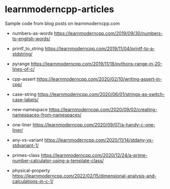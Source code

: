 # learnmoderncpp-articles

Sample code from blog posts on learnmoderncpp.com

* numbers-as-words https://learnmoderncpp.com/2019/09/30/numbers-to-english-words/

* printf_to_string https://learnmoderncpp.com/2019/11/04/printf-to-a-stdstring/

* pyrange https://learnmoderncpp.com/2019/11/18/pythons-range-in-20-lines-of-c/

* cpp-assert https://learnmoderncpp.com/2020/02/10/writing-assert-in-cpp/

* case-string https://learnmoderncpp.com/2020/06/01/strings-as-switch-case-labels/

* new-namespace https://learnmoderncpp.com/2020/09/02/creating-namespaces-from-namespaces/

* one-liner https://learnmoderncpp.com/2020/09/07/a-handy-c-one-liner/

* any-vs-variant https://learnmoderncpp.com/2020/11/14/stdany-vs-stdvariant-1/

* primes-class https://learnmoderncpp.com/2020/12/24/a-prime-number-calculator-using-a-template-class/

* physical-property https://learnmoderncpp.com/2022/02/15/dimensional-analysis-and-calculations-in-c-1/
